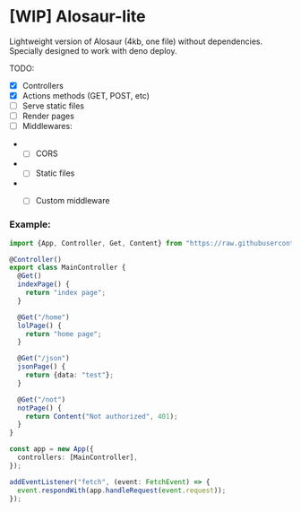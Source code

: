 # [WIP] Alosaur-lite

Lightweight version of Alosaur (4kb, one file) without dependencies. Specially designed to work with deno deploy.

TODO:

- [x] Controllers
- [x] Actions methods (GET, POST, etc)
- [ ] Serve static files
- [ ] Render pages
- [ ] Middlewares:
-
  - [ ] CORS
-
  - [ ] Static files
-
  - [ ] Custom middleware


### Example:

```ts
import {App, Controller, Get, Content} from "https://raw.githubusercontent.com/alosaur/alosaur-lite/master/dist/mod.js";

@Controller()
export class MainController {
  @Get()
  indexPage() {
    return "index page";
  }

  @Get("/home")
  lolPage() {
    return "home page";
  }

  @Get("/json")
  jsonPage() {
    return {data: "test"};
  }

  @Get("/not")
  notPage() {
    return Content("Not authorized", 401);
  }
}

const app = new App({
  controllers: [MainController],
});

addEventListener("fetch", (event: FetchEvent) => {
  event.respondWith(app.handleRequest(event.request));
});


```
